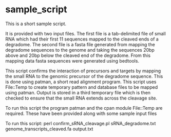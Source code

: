# sample_script

This is a short sample script.

It is provided with two input files.
The first file is a tab-delimited file of small RNA which had their first 11 sequences mapped to the cleaved ends of a degradome.
The second file is a fasta file generated from mapping the degradome sequences to the genome and taking the sequences 20bp above
and 20bp below the cleaved end of the degradome. From this mapping data fasta sequences were generated using bedtools.

This script confirms the interaction of precursors and targets by mapping the small RNA to the genomic precursor of the degradome sequence. This is done using patman, a short read alignment program.
This script uses File::Temp to create temporary pattern and database files to be mapped using patman.
Output is stored in a third temporary file which is then checked to ensure that the small RNA extends across the cleavage site.

To run this script the program patman and the cpan module File::Temp are required. These have been provided along with some sample input files

To run this script:
perl confirm_sRNA_cleavage.pl sRNA_degradome.txt genome_transcripts_cleaved.fa output.txt
